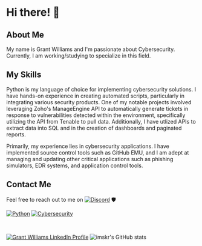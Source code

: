 # Hi there! 👋

## About Me
My name is Grant Williams and I'm passionate about Cybersecurity. Currently, I am working/studying to specialize in this field.

## My Skills
Python is my language of choice for implementing cybersecurity solutions. I have hands-on experience in creating automated scripts, particularly in integrating various security products. One of my notable projects involved leveraging Zoho's ManageEngine API to automatically generate tickets in response to vulnerabilities detected within the environment, specifically utilizing the API from Tenable to pull data. Additionally, I have utlized APIs to extract data into SQL and in the creation of dashboards and paginated reports.

Primarily, my experience lies in cybersecurity applications. I have implemented source control tools such as GitHub EMU, and I am adept at managing and updating other critical applications such as phishing simulators, EDR systems, and application control tools.


## Contact Me
Feel free to reach out to me on [![Discord](https://img.shields.io/badge/Discord-7289DA?style=for-the-badge&logo=discord&logoColor=white)](https://discord.com/users/457224124775792640)  🛡️

[![Python](https://img.shields.io/badge/Python-3776AB?style=for-the-badge&logo=python&logoColor=white)](https://www.python.org/)
[![Cybersecurity](https://img.shields.io/badge/Cybersecurity-0088CC?style=for-the-badge)](https://en.wikipedia.org/wiki/Cybersecurity)

<br>

[![Grant Williams LinkedIn Profile](https://img.shields.io/badge/LinkedIn-Grant%20Williams-blue?style=flat-square&logo=linkedin)](https://www.linkedin.com/in/grant--williams)
![imskr's GitHub stats](https://github-readme-stats.vercel.app/api?username=cyberdataint&theme=moltack&show_icons=true)

<br>
<!--
**cyberdataint/cyberdataint** is a ✨ _special_ ✨ repository because its `README.md` (this file) appears on your GitHub profile.

Here are some ideas to get you started:

- 🔭 I’m currently working on ...
- 🌱 I’m currently learning ...
- 👯 I’m looking to collaborate on ...
- 🤔 I’m looking for help with ...
- 💬 Ask me about ...
- 📫 How to reach me: ...
- 😄 Pronouns: ...
- ⚡ Fun fact: ...
-->
